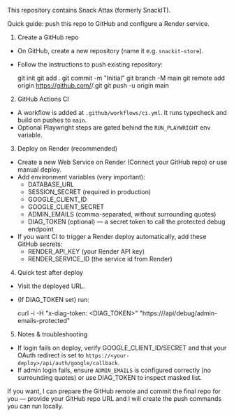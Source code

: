 This repository contains Snack Attax (formerly SnackIT).

Quick guide: push this repo to GitHub and configure a Render service.

1) Create a GitHub repo
- On GitHub, create a new repository (name it e.g. `snackit-store`).
- Follow the instructions to push existing repository:

  git init
  git add .
  git commit -m "Initial"
  git branch -M main
  git remote add origin https://github.com/<your-username>/<repo>.git
  git push -u origin main

2) GitHub Actions CI
- A workflow is added at `.github/workflows/ci.yml`. It runs typecheck and build on pushes to `main`.
- Optional Playwright steps are gated behind the `RUN_PLAYWRIGHT` env variable.

3) Deploy on Render (recommended)
- Create a new Web Service on Render (Connect your GitHub repo) or use manual deploy.
- Add environment variables (very important):
  - DATABASE_URL
  - SESSION_SECRET (required in production)
  - GOOGLE_CLIENT_ID
  - GOOGLE_CLIENT_SECRET
  - ADMIN_EMAILS (comma-separated, without surrounding quotes)
  - DIAG_TOKEN (optional) — a secret token to call the protected debug endpoint
- If you want CI to trigger a Render deploy automatically, add these GitHub secrets:
  - RENDER_API_KEY (your Render API key)
  - RENDER_SERVICE_ID (the service id from Render)

4) Quick test after deploy
- Visit the deployed URL.
- (If DIAG_TOKEN set) run: 

  curl -i -H "x-diag-token: <DIAG_TOKEN>" "https://<your-deploy>/api/debug/admin-emails-protected"

5) Notes & troubleshooting
- If login fails on deploy, verify GOOGLE_CLIENT_ID/SECRET and that your OAuth redirect is set to `https://<your-deploy>/api/auth/google/callback`.
- If admin login fails, ensure `ADMIN_EMAILS` is configured correctly (no surrounding quotes) or use DIAG_TOKEN to inspect masked list.

If you want, I can prepare the GitHub remote and commit the final repo for you — provide your GitHub repo URL and I will create the push commands you can run locally.
